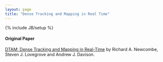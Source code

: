 ```yaml
---
layout: page
title: "Dense Tracking and Mapping in Real Time"
---
```

{% include JB/setup %}

#### Original Paper

[DTAM: Dense Tracking and Mapping in Real-Time](http://www.doc.ic.ac.uk/~ajd/Publications/newcombe_etal_iccv2011.pdf) by Richard A. Newcombe, Steven J. Lovegrove and Andrew J. Davison.